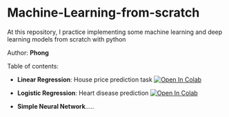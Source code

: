 # Machine-Learning-from-scratch
At this repository, I practice implementing some machine learning and deep learning models from scratch with python

Author: **Phong**

Table of contents:
* **Linear Regression**: House price prediction task [![Open In Colab](https://colab.research.google.com/assets/colab-badge.svg)](https://colab.research.google.com/drive/1ZXkW4eku6T7VrNfQNBtzYs4zsHHkIMnf)

* **Logistic Regression**: Heart disease prediction [![Open In Colab](https://colab.research.google.com/assets/colab-badge.svg)](https://colab.research.google.com/drive/193hqpOtrDlgrw4BG9pLCazmBZEdHa26s)
* **Simple Neural Network**.....
<ol>
